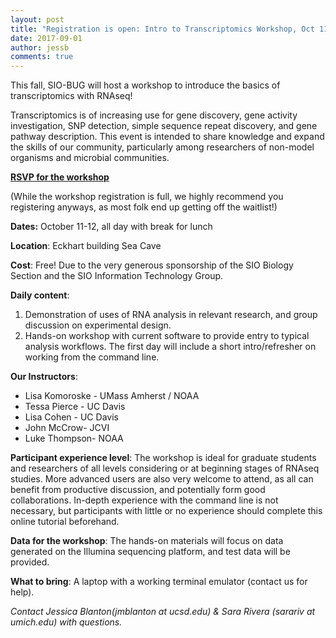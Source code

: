 ```yaml
---
layout: post
title: "Registration is open: Intro to Transcriptomics Workshop, Oct 11-12"
date: 2017-09-01
author: jessb
comments: true
---
```


This fall, SIO-BUG will host a workshop to introduce the basics of transcriptomics with RNAseq!

 Transcriptomics is of increasing use for gene discovery, gene activity investigation, SNP detection, simple sequence repeat discovery, and gene pathway description. This event is intended to share knowledge and expand the skills of our community, particularly among researchers of non-model organisms and microbial communities. 

[**RSVP for the workshop**](https://docs.google.com/forms/d/e/1FAIpQLSfb11-Dy_90jnBAnoe5K8-FVXTjxEcCql9w2ipTOG9_xWCsqA/viewform?usp=send_form)

(While the workshop registration is full, we highly recommend you registering anyways, as most folk end up getting off the waitlist!)

**Dates:**
October 11-12, all day with break for lunch

**Location**: Eckhart building Sea Cave 



**Cost**:
Free! Due to the very generous sponsorship of the SIO Biology Section and the SIO Information Technology Group.

**Daily content**: 

1. Demonstration of uses of RNA analysis in relevant research, and group discussion on experimental design.
1. Hands-on workshop with current software to provide entry to typical analysis workflows. The first day will include a short intro/refresher on working from the command line.

**Our Instructors**:

* Lisa Komoroske - UMass Amherst / NOAA
* Tessa Pierce - UC Davis
* Lisa Cohen - UC Davis
* John McCrow- JCVI
* Luke Thompson- NOAA

**Participant experience level**:
The workshop is ideal for graduate students and researchers of all levels considering or at beginning stages of RNAseq studies. More advanced users are also very welcome to attend, as all can benefit from productive discussion, and potentially form good collaborations. In-depth experience with the command line is not necessary, but participants with little or no experience should complete this online tutorial beforehand.

**Data for the workshop**:
The hands-on materials will focus on data generated on the Illumina sequencing platform, and test data will be provided.

**What to bring**: 
A laptop with a working terminal emulator (contact us for help).

*Contact Jessica Blanton(jmblanton at ucsd.edu) & Sara Rivera (sarariv at umich.edu) with questions.*






